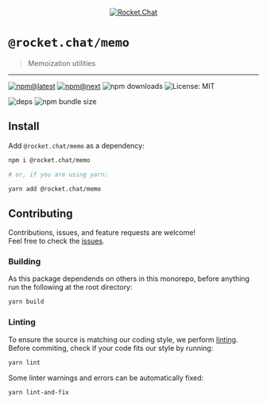 <!--header-->

<p align="center">
  <a href="https://rocket.chat" title="Rocket.Chat">
    <img src="https://github.com/RocketChat/Rocket.Chat.Artwork/raw/master/Logos/2020/png/logo-horizontal-red.png" alt="Rocket.Chat" />
  </a>
</p>

# `@rocket.chat/memo`

> Memoization utilities

---

[![npm@latest](https://img.shields.io/npm/v/@rocket.chat/memo/latest?style=flat-square)](https://www.npmjs.com/package/@rocket.chat/memo/v/latest) [![npm@next](https://img.shields.io/npm/v/@rocket.chat/memo/next?style=flat-square)](https://www.npmjs.com/package/@rocket.chat/memo/v/next) ![npm downloads](https://img.shields.io/npm/dw/@rocket.chat/memo?style=flat-square) ![License: MIT](https://img.shields.io/npm/l/@rocket.chat/memo?style=flat-square)

![deps](https://img.shields.io/librariesio/release/npm/@rocket.chat/memo?style=flat-square) ![npm bundle size](https://img.shields.io/bundlephobia/min/@rocket.chat/memo?style=flat-square)

<!--/header-->

## Install

<!--install-->

Add `@rocket.chat/memo` as a dependency:

```sh
npm i @rocket.chat/memo

# or, if you are using yarn:

yarn add @rocket.chat/memo
```

<!--/install-->

## Contributing

<!--contributing(msg)-->

Contributions, issues, and feature requests are welcome!<br />
Feel free to check the [issues](https://github.com/RocketChat/fuselage/issues).

<!--/contributing(msg)-->

### Building

As this package dependends on others in this monorepo, before anything run the following at the root directory:

<!--yarn(build)-->

```sh
yarn build
```

<!--/yarn(build)-->

### Linting

To ensure the source is matching our coding style, we perform [linting](<https://en.wikipedia.org/wiki/Lint_(software)>).
Before commiting, check if your code fits our style by running:

<!--yarn(lint)-->

```sh
yarn lint
```

<!--/yarn(lint)-->

Some linter warnings and errors can be automatically fixed:

<!--yarn(lint-and-fix)-->

```sh
yarn lint-and-fix
```

<!--/yarn(lint-and-fix)-->
